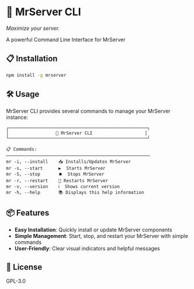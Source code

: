 # 🚀 MrServer CLI
_Maximize your server._

A powerful Command Line Interface for MrServer

## 📋 Installation

```bash
npm install -g mrserver
```

## 🛠️ Usage

MrServer CLI provides several commands to manage your MrServer instance:

```
┌─────────────────────────────────────────────────────┐
│                  🚀 MrServer CLI                    │
└─────────────────────────────────────────────────────┘

📋 Commands:
───────────────────────────────────────────────────────
mr -i, --install    📥 Installs/Updates MrServer
mr -s, --start      ▶️  Starts MrServer
mr -S, --stop       ⏹️  Stops MrServer
mr -r, --restart    🔄 Restarts MrServer
mr -v, --version    ℹ️  Shows current version
mr -h, --help       📚 Displays this help information
```

## 📦 Features

- **Easy Installation**: Quickly install or update MrServer components
- **Simple Management**: Start, stop, and restart your MrServer with simple commands
- **User-Friendly**: Clear visual indicators and helpful messages

## 📄 License

GPL-3.0